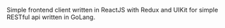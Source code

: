 Simple frontend client written in ReactJS with Redux and UIKit for simple RESTful api written in GoLang.